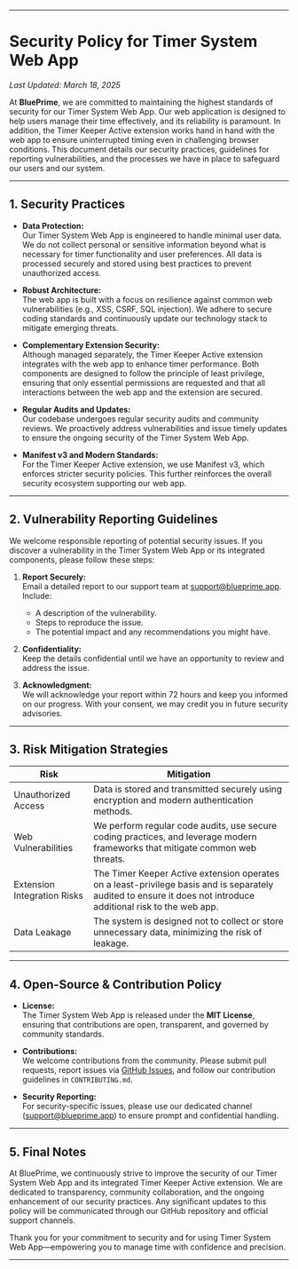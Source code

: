 
---

# Security Policy for Timer System Web App

_Last Updated: March 18, 2025_

At **BluePrime**, we are committed to maintaining the highest standards of security for our Timer System Web App. Our web application is designed to help users manage their time effectively, and its reliability is paramount. In addition, the Timer Keeper Active extension works hand in hand with the web app to ensure uninterrupted timing even in challenging browser conditions. This document details our security practices, guidelines for reporting vulnerabilities, and the processes we have in place to safeguard our users and our system.

---

## 1. Security Practices

- **Data Protection:**  
  Our Timer System Web App is engineered to handle minimal user data. We do not collect personal or sensitive information beyond what is necessary for timer functionality and user preferences. All data is processed securely and stored using best practices to prevent unauthorized access.

- **Robust Architecture:**  
  The web app is built with a focus on resilience against common web vulnerabilities (e.g., XSS, CSRF, SQL injection). We adhere to secure coding standards and continuously update our technology stack to mitigate emerging threats.

- **Complementary Extension Security:**  
  Although managed separately, the Timer Keeper Active extension integrates with the web app to enhance timer performance. Both components are designed to follow the principle of least privilege, ensuring that only essential permissions are requested and that all interactions between the web app and the extension are secured.

- **Regular Audits and Updates:**  
  Our codebase undergoes regular security audits and community reviews. We proactively address vulnerabilities and issue timely updates to ensure the ongoing security of the Timer System Web App.

- **Manifest v3 and Modern Standards:**  
  For the Timer Keeper Active extension, we use Manifest v3, which enforces stricter security policies. This further reinforces the overall security ecosystem supporting our web app.

---

## 2. Vulnerability Reporting Guidelines

We welcome responsible reporting of potential security issues. If you discover a vulnerability in the Timer System Web App or its integrated components, please follow these steps:

1. **Report Securely:**  
   Email a detailed report to our support team at [support@blueprime.app](mailto:support@blueprime.app). Include:
   - A description of the vulnerability.
   - Steps to reproduce the issue.
   - The potential impact and any recommendations you might have.

2. **Confidentiality:**  
   Keep the details confidential until we have an opportunity to review and address the issue.

3. **Acknowledgment:**  
   We will acknowledge your report within 72 hours and keep you informed on our progress. With your consent, we may credit you in future security advisories.

---

## 3. Risk Mitigation Strategies

| **Risk**                        | **Mitigation**                                                                                          |
|---------------------------------|---------------------------------------------------------------------------------------------------------|
| Unauthorized Access             | Data is stored and transmitted securely using encryption and modern authentication methods.            |
| Web Vulnerabilities             | We perform regular code audits, use secure coding practices, and leverage modern frameworks that mitigate common web threats.  |
| Extension Integration Risks     | The Timer Keeper Active extension operates on a least-privilege basis and is separately audited to ensure it does not introduce additional risk to the web app. |
| Data Leakage                    | The system is designed not to collect or store unnecessary data, minimizing the risk of leakage.          |

---

## 4. Open-Source & Contribution Policy

- **License:**  
  The Timer System Web App is released under the **MIT License**, ensuring that contributions are open, transparent, and governed by community standards.

- **Contributions:**  
  We welcome contributions from the community. Please submit pull requests, report issues via [GitHub Issues](https://github.com/miracle5284/timeapp/issues), and follow our contribution guidelines in `CONTRIBUTING.md`.

- **Security Reporting:**  
  For security-specific issues, please use our dedicated channel ([support@blueprime.app](mailto:support@blueprime.app)) to ensure prompt and confidential handling.

---

## 5. Final Notes

At BluePrime, we continuously strive to improve the security of our Timer System Web App and its integrated Timer Keeper Active extension. We are dedicated to transparency, community collaboration, and the ongoing enhancement of our security practices. Any significant updates to this policy will be communicated through our GitHub repository and official support channels.

Thank you for your commitment to security and for using Timer System Web App—empowering you to manage time with confidence and precision.

---